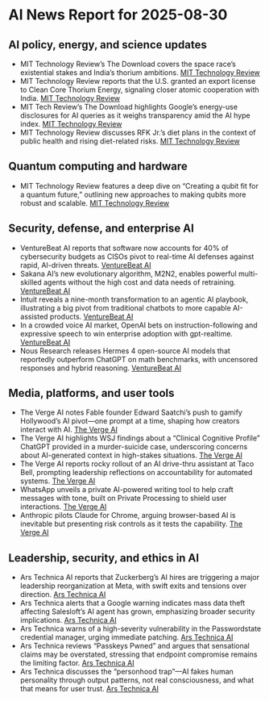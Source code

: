 # AI News Report for 2025-08-30

## AI policy, energy, and science updates
- MIT Technology Review’s The Download covers the space race’s existential stakes and India’s thorium ambitions. [MIT Technology Review](https://www.technologyreview.com/2025/08/29/1122843/the-download-humans-in-space-and-indias-thorium-ambitions/)
- MIT Technology Review reports that the U.S. granted an export license to Clean Core Thorium Energy, signaling closer atomic cooperation with India. [MIT Technology Review](https://www.technologyreview.com/2025/08/29/1122839/this-american-nuclear-company-could-help-indias-thorium-dream/)
- MIT Tech Review’s The Download highlights Google’s energy-use disclosures for AI queries as it weighs transparency amid the AI hype index. [MIT Technology Review](https://www.technologyreview.com/2025/08/28/1122723/the-download-googles-ai-energy-use-and-the-ai-hype-index/)
- MIT Technology Review discusses RFK Jr.’s diet plans in the context of public health and rising diet-related risks. [MIT Technology Review](https://www.technologyreview.com/2025/08/29/1122733/rfk-jrs-plan-to-improve-americas-diet-is-missing-the-point/)

## Quantum computing and hardware
- MIT Technology Review features a deep dive on “Creating a qubit fit for a quantum future,” outlining new approaches to making qubits more robust and scalable. [MIT Technology Review](https://www.technologyreview.com/2025/08/28/1121890/creating-a-qubit-fit-for-a-quantum-future/)

## Security, defense, and enterprise AI
- VentureBeat AI reports that software now accounts for 40% of cybersecurity budgets as CISOs pivot to real-time AI defenses against rapid, AI-driven threats. [VentureBeat AI](https://venturebeat.com/security/software-is-40-of-security-budgets-as-cisos-shift-to-ai-defense/)
- Sakana AI’s new evolutionary algorithm, M2N2, enables powerful multi-skilled agents without the high cost and data needs of retraining. [VentureBeat AI](https://venturebeat.com/ai/how-sakana-ais-new-evolutionary-algorithm-builds-powerful-ai-models-without-expensive-retraining/)
- Intuit reveals a nine-month transformation to an agentic AI playbook, illustrating a big pivot from traditional chatbots to more capable AI-assisted products. [VentureBeat AI](https://venturebeat.com/ai/how-intuit-killed-the-chatbot-crutch-and-built-an-agentic-ai-playbook-you-can-copy/)
- In a crowded voice AI market, OpenAI bets on instruction-following and expressive speech to win enterprise adoption with gpt-realtime. [VentureBeat AI](https://venturebeat.com/ai/in-crowded-voice-ai-market-openai-bets-on-instruction-following-and-expressive-speech-to-win-enterprise-adoption/)
- Nous Research releases Hermes 4 open-source AI models that reportedly outperform ChatGPT on math benchmarks, with uncensored responses and hybrid reasoning. [VentureBeat AI](https://venturebeat.com/ai/nous-research-drops-hermes-4-ai-models-that-outperform-chatgpt-without-content-restrictions/)

## Media, platforms, and user tools
- The Verge AI notes Fable founder Edward Saatchi’s push to gamify Hollywood’s AI pivot—one prompt at a time, shaping how creators interact with AI. [The Verge AI](https://www.theverge.com/ai-artificial-intelligence/762594/fable-showrunner-edwatch-saatchi-interview)
- The Verge AI highlights WSJ findings about a “Clinical Cognitive Profile” ChatGPT provided in a murder-suicide case, underscoring concerns about AI-generated context in high-stakes situations. [The Verge AI](https://www.wsj.com/tech/ai/chatgpt-ai-stein-erik-soelberg-murder-suicide-6b67dbfb)
- The Verge AI reports rocky rollout of an AI drive-thru assistant at Taco Bell, prompting leadership reflections on accountability for automated systems. [The Verge AI](https://www.theverge.com/news/767421/taco-bell-ai-drive-thru-trolls-glitches#comments)
- WhatsApp unveils a private AI-powered writing tool to help craft messages with tone, built on Private Processing to shield user interactions. [The Verge AI](https://blog.whatsapp.com/get-the-tone-of-your-message-right-with-private-writing-help)
- Anthropic pilots Claude for Chrome, arguing browser-based AI is inevitable but presenting risk controls as it tests the capability. [The Verge AI](https://www.anthropic.com/news/claude-for-chrome)

## Leadership, security, and ethics in AI
- Ars Technica AI reports that Zuckerberg’s AI hires are triggering a major leadership reorganization at Meta, with swift exits and tensions over direction. [Ars Technica AI](https://arstechnica.com/ai/2025/08/zuckerbergs-ai-hires-disrupt-meta-with-swift-exits-and-threats-to-leave/)
- Ars Technica alerts that a Google warning indicates mass data theft affecting Salesloft’s AI agent has grown, emphasizing broader security implications. [Ars Technica AI](https://arstechnica.com/security/2025/08/google-warns-that-mass-data-theft-hitting-salesloft-ai-agent-has-grown-bigger/)
- Ars Technica warns of a high-severity vulnerability in the Passwordstate credential manager, urging immediate patching. [Ars Technica AI](https://arstechnica.com/security/2025/08/high-severity-vulnerability-in-passwordstate-credential-manager-patch-now/)
- Ars Technica reviews “Passkeys Pwned” and argues that sensational claims may be overstated, stressing that endpoint compromise remains the limiting factor. [Ars Technica AI](https://arstechnica.com/security/2025/08/new-research-claiming-passkeys-can-be-stolen-is-pure-nonsense/)
- Ars Technica discusses the “personhood trap”—AI fakes human personality through output patterns, not real consciousness, and what that means for user trust. [Ars Technica AI](https://arstechnica.com/information-technology/2025/08/the-personhood-trap-how-ai-fakes-human-personality/)